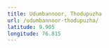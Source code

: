 ```yaml
---
title: Udumbannoor, Thodupuzha
url: /udumbannoor-thodupuzha/
latitude: 9.905
longitude: 76.815
---
```

